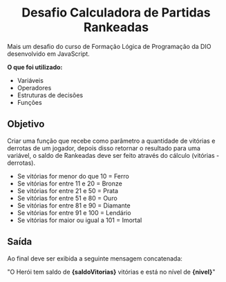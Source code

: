 <h1 align="center">Desafio Calculadora de Partidas Rankeadas</h1>

Mais um desafio do curso de Formação Lógica de Programação da DIO desenvolvido em JavaScript.

**O que foi utilizado:**
+ Variáveis
+ Operadores
+ Estruturas de decisões
+ Funções

## Objetivo
Criar uma função que recebe como parâmetro a quantidade de vitórias e derrotas de um jogador, depois disso retornar o resultado para uma variável, o saldo de Rankeadas deve ser feito através do cálculo (vitórias - derrotas).

+ Se vitórias for menor do que 10 = Ferro
+ Se vitórias for entre 11 e 20 = Bronze
+ Se vitórias for entre 21 e 50 = Prata
+ Se vitórias for entre 51 e 80 = Ouro
+ Se vitórias for entre 81 e 90 = Diamante
+ Se vitórias for entre 91 e 100 = Lendário
+ Se vitórias for maior ou igual a 101 = Imortal

## Saída
Ao final deve ser exibida a seguinte mensagem concatenada:

"O Herói tem saldo de **{saldoVitorias}** vitórias e está no nível de **{nivel}**"

